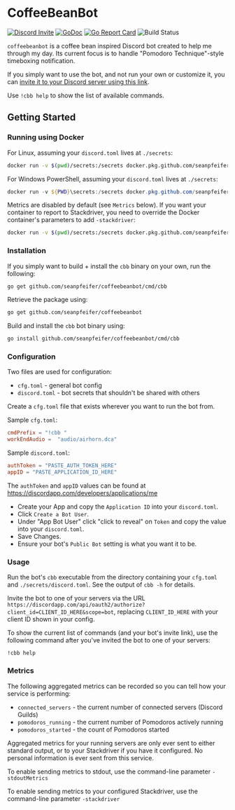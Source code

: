 # CoffeeBeanBot

[![Discord Invite](https://img.shields.io/badge/Invite%20Bot-Discord-blue.svg)](https://discordapp.com/api/oauth2/authorize?client_id=347286461252370432&scope=bot) [![GoDoc](https://godoc.org/github.com/seanpfeifer/coffeebeanbot?status.svg)](https://godoc.org/github.com/seanpfeifer/coffeebeanbot) [![Go Report Card](https://goreportcard.com/badge/github.com/seanpfeifer/coffeebeanbot)](https://goreportcard.com/report/github.com/seanpfeifer/coffeebeanbot) ![Build Status](https://github.com/seanpfeifer/coffeebeanbot/workflows/Tests/badge.svg)

`coffeebeanbot` is a coffee bean inspired Discord bot created to help me through my day. Its current focus is to handle "Pomodoro Technique"-style timeboxing notification.

If you simply want to use the bot, and not run your own or customize it, you can [invite it to your Discord server using this link](https://discordapp.com/api/oauth2/authorize?client_id=347286461252370432&scope=bot).

Use `!cbb help` to show the list of available commands.

## Getting Started

### Running using Docker

For Linux, assuming your `discord.toml` lives at `./secrets`:

```sh
docker run -v $(pwd)/secrets:/secrets docker.pkg.github.com/seanpfeifer/coffeebeanbot/cbb:1.0.5
```

For Windows PowerShell, assuming your `discord.toml` lives at `./secrets`:

```powershell
docker run -v ${PWD}\secrets:/secrets docker.pkg.github.com/seanpfeifer/coffeebeanbot/cbb:1.0.5
```

Metrics are disabled by default (see `Metrics` below). If you want your container to report to Stackdriver, you need to override the Docker container's parameters to add `-stackdriver`:

```sh
docker run -v $(pwd)/secrets:/secrets docker.pkg.github.com/seanpfeifer/coffeebeanbot/cbb:1.0.5 -cfg /bot/cfg.toml -secrets /secrets/discord.toml -stackdriver
```

### Installation

If you simply want to build + install the `cbb` binary on your own, run the following:
```sh
go get github.com/seanpfeifer/coffeebeanbot/cmd/cbb
```

Retrieve the package using:
```sh
go get github.com/seanpfeifer/coffeebeanbot
```

Build and install the `cbb` bot binary using:
```sh
go install github.com/seanpfeifer/coffeebeanbot/cmd/cbb
```

### Configuration

Two files are used for configuration:

* `cfg.toml` - general bot config
* `discord.toml` - bot secrets that shouldn't be shared with others

Create a `cfg.toml` file that exists wherever you want to run the bot from.

Sample `cfg.toml`:
```toml
cmdPrefix = "!cbb "
workEndAudio =  "audio/airhorn.dca"
```

Sample `discord.toml`:
```toml
authToken = "PASTE_AUTH_TOKEN_HERE"
appID = "PASTE_APPLICATION_ID_HERE"
```

The `authToken` and `appID` values can be found at https://discordapp.com/developers/applications/me

* Create your App and copy the `Application ID` into your `discord.toml`.
* Click `Create a Bot User`.
* Under "App Bot User" click "click to reveal" on `Token` and copy the value into your `discord.toml`.
* Save Changes.
* Ensure your bot's `Public Bot` setting is what you want it to be.

### Usage

Run the bot's `cbb` executable from the directory containing your `cfg.toml` and `./secrets/discord.toml`. See the output of `cbb -h` for details.

Invite the bot to one of your servers via the URL `https://discordapp.com/api/oauth2/authorize?client_id=CLIENT_ID_HERE&scope=bot`, replacing `CLIENT_ID_HERE` with your client ID shown in your config.

To show the current list of commands (and your bot's invite link), use the following command after you've invited the bot to one of your servers:
```
!cbb help
```

### Metrics

The following aggregated metrics can be recorded so you can tell how your service is performing:

* `connected_servers` - the current number of connected servers (Discord Guilds)
* `pomodoros_running` - the current number of Pomodoros actively running
* `pomodoros_started` - the count of Pomodoros started

Aggregated metrics for your running servers are only ever sent to either standard output, or to your Stackdriver if you have it configured. No personal information is ever sent from this service.

To enable sending metrics to stdout, use the command-line parameter `-stdoutMetrics`

To enable sending metrics to your configured Stackdriver, use the command-line parameter `-stackdriver`

